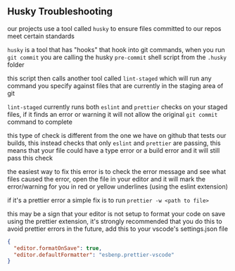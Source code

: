 ## Husky Troubleshooting

our projects use a tool called `husky` to ensure files committed to our repos meet certain standards

`husky` is a tool that has "hooks" that hook into git commands, when you run `git commit` you are calling the husky `pre-commit` shell script from the `.husky` folder

this script then calls another tool called `lint-staged` which will run any command you specify against files that are currently in the staging area of git

`lint-staged` currently runs both `eslint` and `prettier` checks on your staged files, if it finds an error or warning it will not allow the original `git commit` command to complete

this type of check is different from the one we have on github that tests our builds, this instead checks that only `eslint` and `prettier` are passing, this means that your file could have a type error or a build error and it will still pass this check

the easiest way to fix this error is to check the error message and see what files caused the error, open the file in your editor and it will mark the error/warning for you in red or yellow underlines (using the eslint extension)

if it's a prettier error a simple fix is to run `prettier -w <path to file>`

this may be a sign that your editor is not setup to format your code on save using the prettier extension, it's strongly recommended that you do this to avoid prettier errors in the future, add this to your vscode's settings.json file

```json
{
  "editor.formatOnSave": true,
  "editor.defaultFormatter": "esbenp.prettier-vscode"
}
```
